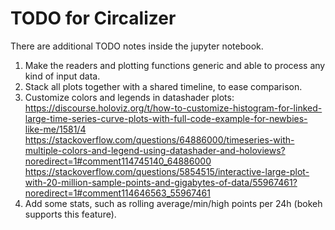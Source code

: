 # TODO for Circalizer

There are additional TODO notes inside the jupyter notebook.

1. Make the readers and plotting functions generic and able to process any kind of input data.
2. Stack all plots together with a shared timeline, to ease comparison.
3. Customize colors and legends in datashader plots:
https://discourse.holoviz.org/t/how-to-customize-histogram-for-linked-large-time-series-curve-plots-with-full-code-example-for-newbies-like-me/1581/4
https://stackoverflow.com/questions/64886000/timeseries-with-multiple-colors-and-legend-using-datashader-and-holoviews?noredirect=1#comment114745140_64886000
https://stackoverflow.com/questions/5854515/interactive-large-plot-with-20-million-sample-points-and-gigabytes-of-data/55967461?noredirect=1#comment114646563_55967461
4. Add some stats, such as rolling average/min/high points per 24h (bokeh supports this feature).
